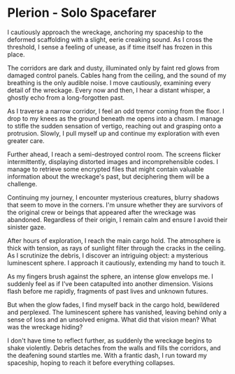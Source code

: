 # Plerion - Solo Spacefarer

I cautiously approach the wreckage, anchoring my spaceship to the deformed scaffolding with a slight, eerie creaking sound. As I cross the threshold, I sense a feeling of unease, as if time itself has frozen in this place.

The corridors are dark and dusty, illuminated only by faint red glows from damaged control panels. Cables hang from the ceiling, and the sound of my breathing is the only audible noise. I move cautiously, examining every detail of the wreckage. Every now and then, I hear a distant whisper, a ghostly echo from a long-forgotten past.

As I traverse a narrow corridor, I feel an odd tremor coming from the floor. I drop to my knees as the ground beneath me opens into a chasm. I manage to stifle the sudden sensation of vertigo, reaching out and grasping onto a protrusion. Slowly, I pull myself up and continue my exploration with even greater care.

Further ahead, I reach a semi-destroyed control room. The screens flicker intermittently, displaying distorted images and incomprehensible codes. I manage to retrieve some encrypted files that might contain valuable information about the wreckage's past, but deciphering them will be a challenge.

Continuing my journey, I encounter mysterious creatures, blurry shadows that seem to move in the corners. I'm unsure whether they are survivors of the original crew or beings that appeared after the wreckage was abandoned. Regardless of their origin, I remain calm and ensure I avoid their sinister gaze.

After hours of exploration, I reach the main cargo hold. The atmosphere is thick with tension, as rays of sunlight filter through the cracks in the ceiling. As I scrutinize the debris, I discover an intriguing object: a mysterious luminescent sphere. I approach it cautiously, extending my hand to touch it.

As my fingers brush against the sphere, an intense glow envelops me. I suddenly feel as if I've been catapulted into another dimension. Visions flash before me rapidly, fragments of past lives and unknown futures.

But when the glow fades, I find myself back in the cargo hold, bewildered and perplexed. The luminescent sphere has vanished, leaving behind only a sense of loss and an unsolved enigma. What did that vision mean? What was the wreckage hiding?

I don't have time to reflect further, as suddenly the wreckage begins to shake violently. Debris detaches from the walls and fills the corridors, and the deafening sound startles me. With a frantic dash, I run toward my spaceship, hoping to reach it before everything collapses.
